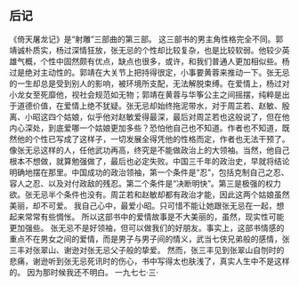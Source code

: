 ## 后记

《倚天屠龙记》是“射雕”三部曲的第三部。
这三部书的男主角性格完全不同。郭靖诚朴质实，杨过深情狂放，张无忌的个性却比较复杂，也是比较软弱。他较少英雄气概，个性中固然颇有优点，缺点也很多，或许，和我们普通人更加相似些。杨过是绝对主动性的。郭靖在大关节上把持得很定，小事要黄蓉来推动一下。张无忌的一生却总是受到别人的影响，被环境所支配，无法解脱束缚。在爱情上，杨过对小龙女至死靡他，视社会规范如无物；郭靖在黄蓉与华筝公主之间摇摆，纯粹是出于道德价值，在爱情上绝不犹疑。张无忌却始终拖泥带水，对于周芷若、赵敏、殷离、小昭这四个姑娘，似乎他对赵敏爱得最深，最后对周芷若也这般说了，但在他内心深处，到底爱哪一个姑娘更加多些？恐怕他自己也不知道。作者也不知道，既然他的个性已写成了这样子，一切发展全得凭他的性格而定，作者也无法干预了。
像张无忌这样的人，任他武功再高，终究是不能做政治上的大领袖。当然，他自己根本不想做，就算勉强做了，最后也必定失败。中国三千年的政治史，早就将结论明确地摆在那里。中国成功的政治领袖，第一个条件是“忍”，包括克制自己之忍、容人之忍、以及对付政敌的残忍。第二个条件是“决断明快”。第三是极强的权力欲。张无忌半个条件也没有。周芷若和赵敏却都有政治才能，因此这两个姑娘虽然美丽，却不可爱。
我自己心中，最爱小昭。只可惜不能让她跟张无忌在一起，想起来常常有些惆怅。
所以这部书中的爱情故事是不大美丽的，虽然，现实性可能更加强些。
张无忌不是好领袖，但可以做我们的好朋友。事实上，这部书情感的重点不在男女之间的爱情，而是男子与男子间的情义，武当七侠兄弟般的感情，张三丰对张翠山、谢逊对张无忌父子般的挚爱。
然而，张三丰见到张翠山自刎时的悲痛，谢逊听到张无忌死讯时的伤心，书中写得太也肤浅了，真实人生中不是这样的。
因为那时候我还不明白。
一九七七·三·